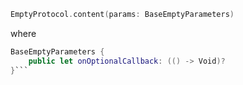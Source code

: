```swift
EmptyProtocol.content(params: BaseEmptyParameters)
```
where
```swift
BaseEmptyParameters {
    public let onOptionalCallback: (() -> Void)?
}```